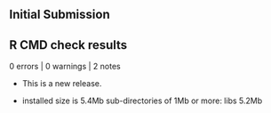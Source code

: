 ## Initial Submission



## R CMD check results

0 errors | 0 warnings | 2 notes

* This is a new release.

* installed size is  5.4Mb
sub-directories of 1Mb or more:
    libs   5.2Mb
